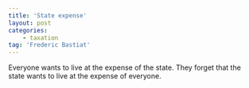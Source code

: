 ```yaml
---
title: 'State expense'
layout: post
categories:
    - taxation
tag: 'Frederic Bastiat'
---
```


Everyone wants to live at the expense of the state. They forget that the state wants to live at the expense of everyone.